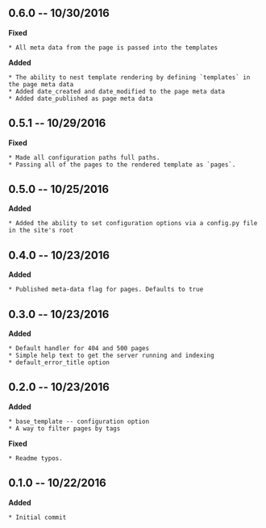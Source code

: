## 0.6.0 -- 10/30/2016

**Fixed**

    * All meta data from the page is passed into the templates

**Added**

    * The ability to nest template rendering by defining `templates` in the page meta data
    * Added date_created and date_modified to the page meta data
    * Added date_published as page meta data


## 0.5.1 -- 10/29/2016

**Fixed**

    * Made all configuration paths full paths.
    * Passing all of the pages to the rendered template as `pages`.


## 0.5.0 -- 10/25/2016

**Added**

    * Added the ability to set configuration options via a config.py file in the site's root


## 0.4.0 -- 10/23/2016

**Added**

    * Published meta-data flag for pages. Defaults to true


## 0.3.0 -- 10/23/2016

**Added**

    * Default handler for 404 and 500 pages
    * Simple help text to get the server running and indexing
    * default_error_title option


## 0.2.0 -- 10/23/2016

**Added**

    * base_template -- configuration option
    * A way to filter pages by tags

**Fixed**

    * Readme typos.


## 0.1.0 -- 10/22/2016

**Added**

    * Initial commit
